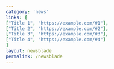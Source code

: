 ```yaml
---
category: 'news'
links: [
["Title 1", "https://example.com/#1"],
["Title 2", "https://example.com/#2"],
["Title 3", "https://example.com/#3"],
["Title 4", "https://example.com/#4"]
]
layout: newsblade
permalink: /newsblade
---
```

